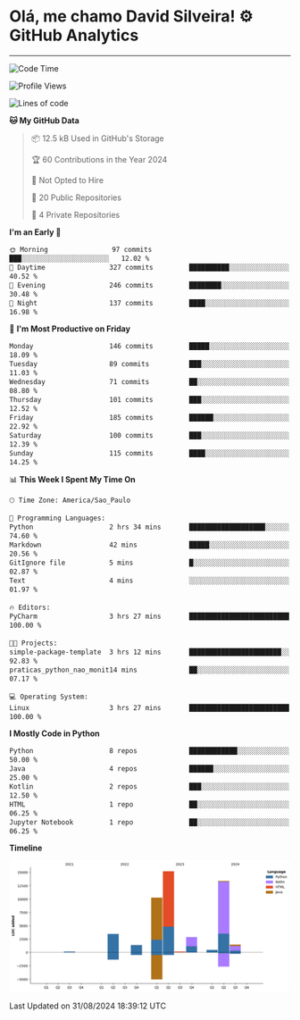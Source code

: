 
# Olá, me chamo David Silveira! ⚙️ GitHub Analytics

---
<!--START_SECTION:waka-->
![Code Time](http://img.shields.io/badge/Code%20Time-197%20hrs%2055%20mins-blue)

![Profile Views](http://img.shields.io/badge/Profile%20Views-12-blue)

![Lines of code](https://img.shields.io/badge/From%20Hello%20World%20I%27ve%20Written-48.7%20thousand%20lines%20of%20code-blue)

**🐱 My GitHub Data** 

> 📦 12.5 kB Used in GitHub's Storage 
 > 
> 🏆 60 Contributions in the Year 2024
 > 
> 🚫 Not Opted to Hire
 > 
> 📜 20 Public Repositories 
 > 
> 🔑 4 Private Repositories 
 > 
**I'm an Early 🐤** 

```text
🌞 Morning                97 commits          ███░░░░░░░░░░░░░░░░░░░░░░   12.02 % 
🌆 Daytime                327 commits         ██████████░░░░░░░░░░░░░░░   40.52 % 
🌃 Evening                246 commits         ████████░░░░░░░░░░░░░░░░░   30.48 % 
🌙 Night                  137 commits         ████░░░░░░░░░░░░░░░░░░░░░   16.98 % 
```
📅 **I'm Most Productive on Friday** 

```text
Monday                   146 commits         █████░░░░░░░░░░░░░░░░░░░░   18.09 % 
Tuesday                  89 commits          ███░░░░░░░░░░░░░░░░░░░░░░   11.03 % 
Wednesday                71 commits          ██░░░░░░░░░░░░░░░░░░░░░░░   08.80 % 
Thursday                 101 commits         ███░░░░░░░░░░░░░░░░░░░░░░   12.52 % 
Friday                   185 commits         ██████░░░░░░░░░░░░░░░░░░░   22.92 % 
Saturday                 100 commits         ███░░░░░░░░░░░░░░░░░░░░░░   12.39 % 
Sunday                   115 commits         ████░░░░░░░░░░░░░░░░░░░░░   14.25 % 
```


📊 **This Week I Spent My Time On** 

```text
🕑︎ Time Zone: America/Sao_Paulo

💬 Programming Languages: 
Python                   2 hrs 34 mins       ███████████████████░░░░░░   74.60 % 
Markdown                 42 mins             █████░░░░░░░░░░░░░░░░░░░░   20.56 % 
GitIgnore file           5 mins              █░░░░░░░░░░░░░░░░░░░░░░░░   02.87 % 
Text                     4 mins              ░░░░░░░░░░░░░░░░░░░░░░░░░   01.97 % 

🔥 Editors: 
PyCharm                  3 hrs 27 mins       █████████████████████████   100.00 % 

🐱‍💻 Projects: 
simple-package-template  3 hrs 12 mins       ███████████████████████░░   92.83 % 
praticas_python_nao_monit14 mins             ██░░░░░░░░░░░░░░░░░░░░░░░   07.17 % 

💻 Operating System: 
Linux                    3 hrs 27 mins       █████████████████████████   100.00 % 
```

**I Mostly Code in Python** 

```text
Python                   8 repos             ████████████░░░░░░░░░░░░░   50.00 % 
Java                     4 repos             ██████░░░░░░░░░░░░░░░░░░░   25.00 % 
Kotlin                   2 repos             ███░░░░░░░░░░░░░░░░░░░░░░   12.50 % 
HTML                     1 repo              ██░░░░░░░░░░░░░░░░░░░░░░░   06.25 % 
Jupyter Notebook         1 repo              ██░░░░░░░░░░░░░░░░░░░░░░░   06.25 % 
```



**Timeline**

![Lines of Code chart](https://raw.githubusercontent.com/DavidSilveira80/DavidSilveira80/master/assets/bar_graph.png)


 Last Updated on 31/08/2024 18:39:12 UTC
<!--END_SECTION:waka-->


